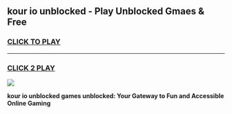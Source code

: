
## kour io unblocked - Play Unblocked Gmaes & Free
<h3>
<a href="https://news.freeplayer.one?title=kour_io_unblocked&ref=16F">CLICK TO PLAY</a></h3>
<hr>

<h3>
<a href="https://news.freeplayer.one?title=kour_io_unblocked&ref=16F">CLICK 2 PLAY</a>
  
</h3>

<a href="https://news.freeplayer.one?title=kour_io_unblocked&ref=16F/"><img src="https://clearcache.store/games.png"></a>


**kour io unblocked games unblocked: Your Gateway to Fun and Accessible Online Gaming**
